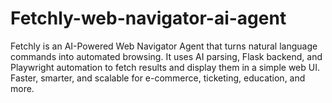 # Fetchly-web-navigator-ai-agent
Fetchly is an AI-Powered Web Navigator Agent that turns natural language commands into automated browsing. It uses AI parsing, Flask backend, and Playwright automation to fetch results and display them in a simple web UI. Faster, smarter, and scalable for e-commerce, ticketing, education, and more.
